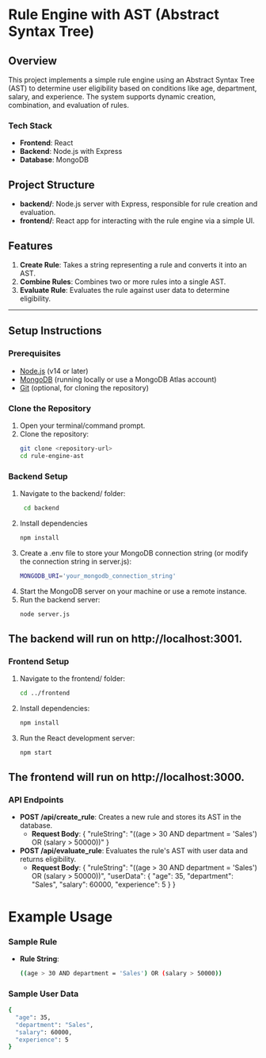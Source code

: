 # Rule Engine with AST (Abstract Syntax Tree)

## Overview
This project implements a simple rule engine using an Abstract Syntax Tree (AST) to determine user eligibility based on conditions like age, department, salary, and experience. The system supports dynamic creation, combination, and evaluation of rules.

### Tech Stack
- **Frontend**: React
- **Backend**: Node.js with Express
- **Database**: MongoDB

## Project Structure
- **backend/**: Node.js server with Express, responsible for rule creation and evaluation.
- **frontend/**: React app for interacting with the rule engine via a simple UI.

## Features
1. **Create Rule**: Takes a string representing a rule and converts it into an AST.
2. **Combine Rules**: Combines two or more rules into a single AST.
3. **Evaluate Rule**: Evaluates the rule against user data to determine eligibility.

---

## Setup Instructions

### Prerequisites
- [Node.js](https://nodejs.org/) (v14 or later)
- [MongoDB](https://www.mongodb.com/try/download/community) (running locally or use a MongoDB Atlas account)
- [Git](https://git-scm.com/downloads) (optional, for cloning the repository)

### Clone the Repository
1. Open your terminal/command prompt.
2. Clone the repository:
   ```bash
   git clone <repository-url>
   cd rule-engine-ast

### Backend Setup
1. Navigate to the backend/ folder:
   ```bash
    cd backend
2. Install dependencies
   ```bash 
   npm install
3. Create a .env file to store your MongoDB connection string (or modify the connection string in server.js):
   ```bash
   MONGODB_URI='your_mongodb_connection_string'
4. Start the MongoDB server on your machine or use a remote instance.
5. Run the backend server:
   ```bash
   node server.js

## The backend will run on http://localhost:3001. ##


### Frontend Setup
1. Navigate to the frontend/ folder:
   ```bash
   cd ../frontend
2. Install dependencies:
   ```bash
   npm install
3. Run the React development server:
   ```bash
   npm start

## The frontend will run on http://localhost:3000. ##

### API Endpoints
- **POST /api/create_rule**: Creates a new rule and stores its AST in the database.
     - **Request Body**: { "ruleString": "((age > 30 AND department = 'Sales') OR (salary > 50000))" }
- **POST /api/evaluate_rule**: Evaluates the rule's AST with user data and returns eligibility.
     - **Request Body**: { "ruleString": "((age > 30 AND department = 'Sales') OR (salary > 50000))", "userData": { "age": 35,       "department": "Sales", "salary": 60000, "experience": 5 } }


# Example Usage

### Sample Rule
- **Rule String**:
   ```bash
   ((age > 30 AND department = 'Sales') OR (salary > 50000))
### Sample User Data
```bash
{
  "age": 35,
  "department": "Sales",
  "salary": 60000,
  "experience": 5
}



